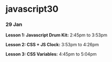 # javascript30

### 29 Jan
**Lesson 1: Javascript Drum Kit:**  2:45pm to 3:53pm

**Lesson 2: CSS + JS Clock:** 3:53pm to 4:26pm

**Lesson 3: CSS Variables:** 4:45pm to 5:04pm
